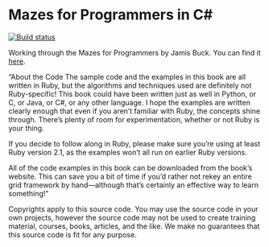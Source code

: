 # Mazes for Programmers in C# #
[![Build status](https://ci.appveyor.com/api/projects/status/347lp8rd46lgmyj1?svg=true)](https://ci.appveyor.com/project/justinkurtz/mazes)

Working through the Mazes for Programmers by Jamis Buck. You can find it [here](https://pragprog.com/book/jbmaze/mazes-for-programmers).

“About the Code The sample code and the examples in this book are all written in Ruby, but the algorithms and techniques used are definitely not Ruby-specific! This book could have been written just as well in Python, or C, or Java, or C#, or any other language. I hope the examples are written clearly enough that even if you aren’t familiar with Ruby, the concepts shine through. There’s plenty of room for experimentation, whether or not Ruby is your thing.

If you decide to follow along in Ruby, please make sure you’re using at least Ruby version 2.1, as the examples won’t all run on earlier Ruby versions.

All of the code examples in this book can be downloaded from the book’s website. This can save you a bit of time if you’d rather not rekey an entire grid framework by hand—although that’s certainly an effective way to learn something!”

Copyrights apply to this source code. You may use the source code in your own projects, however the source code may not be used to create training material, courses, books, articles, and the like. We make no guarantees that this source code is fit for any purpose.
